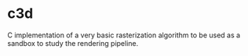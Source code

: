 # c3d

C implementation of a very basic rasterization algorithm to be used as a sandbox to study the rendering pipeline.

